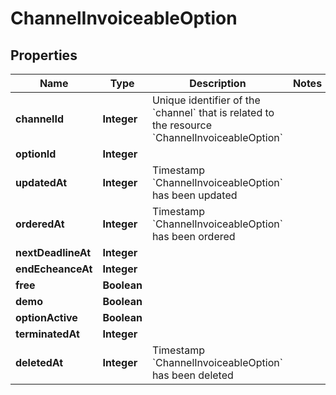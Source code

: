 

# ChannelInvoiceableOption


## Properties

| Name | Type | Description | Notes |
|------------ | ------------- | ------------- | -------------|
|**channelId** | **Integer** | Unique identifier of the &#x60;channel&#x60; that is related to the resource &#x60;ChannelInvoiceableOption&#x60; |  |
|**optionId** | **Integer** |  |  |
|**updatedAt** | **Integer** | Timestamp &#x60;ChannelInvoiceableOption&#x60; has been updated |  |
|**orderedAt** | **Integer** | Timestamp &#x60;ChannelInvoiceableOption&#x60; has been ordered |  |
|**nextDeadlineAt** | **Integer** |  |  |
|**endEcheanceAt** | **Integer** |  |  |
|**free** | **Boolean** |  |  |
|**demo** | **Boolean** |  |  |
|**optionActive** | **Boolean** |  |  |
|**terminatedAt** | **Integer** |  |  |
|**deletedAt** | **Integer** | Timestamp &#x60;ChannelInvoiceableOption&#x60; has been deleted |  |



